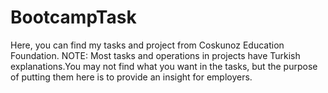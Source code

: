 # BootcampTask
Here, you can find my tasks and project from Coskunoz Education Foundation. NOTE: Most tasks and operations in projects have Turkish explanations.You may not find what you want in the tasks, but the purpose of putting them here is to provide an insight for employers.
